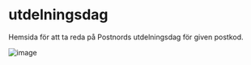 # utdelningsdag
Hemsida för att ta reda på Postnords utdelningsdag för given postkod. 

![image](https://github.com/hokuspookus/Utdelningsdag/assets/68711133/1362a8f2-37f5-4f1b-8fba-80adcd73e9b0)
